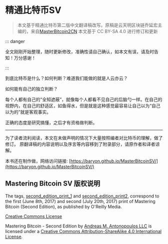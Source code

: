 # 精通比特币SV


> 本文基于精通比特币第二版中文翻译稿改写。原稿是云天明区块链乔延宏主编的，来自[MasterBitcoin2CN](https://github.com/tianmingyun/MasterBitcoin2CN) 本文基于 CC BY-SA 4.0 进行修订和更新


::: danger

全文刚刚开始整理，随时更新修改，准确性请自己确认，如本文有误，请及时告知！万分感谢！

:::


到底比特币是什么？如何判断？难道我们能做的就是人云亦云？

如何能有自己的独立判断？

每个人都有自己的“全知遮蔽”，就像每个人都看不见自己的后脑勺一样。在自己的视野内，在自己的舒适区，如鱼得水，但是就是这种感觉最容易让自己以为“自己以为的”就是客观事实。

正确的态度是研究搞懂，之后才有资格做判断。

---

为了读者流利阅读，本文在未做声明的情况下大量按照编者对比特币的理解，做了修订。
原翻译稿的内容说明以及序言等内容移到了附录部分，请原作者和译者谅解。



本书还在制作做，网络访问链接: [https://baryon.github.io/MasterBitcoinSV/](https://baryon.github.io/MasterBitcoinSV/)



## Mastering Bitcoin SV 版权说明

The tags, [second_edition_print_1](https://github.com/bitcoinbook/bitcoinbook/releases/tag/second_edition_print_1) and [second_edition_print2](https://github.com/bitcoinbook/bitcoinbook/releases/tag/second_edition_print2), correspond to the first (June 8th, 2017) and second (July 20th, 2017) print of Mastering Bitcoin (Second Edition), as published by O'Reilly Media.

[Creative Commons License](http://creativecommons.org/licenses/by-sa/4.0/)

Mastering Bitcoin - Second Edition by [Andreas M. Antonopoulos LLC](https://antonopoulos.com/) is licensed under a [Creative Commons Attribution-ShareAlike 4.0 International License](http://creativecommons.org/licenses/by-sa/4.0/).
